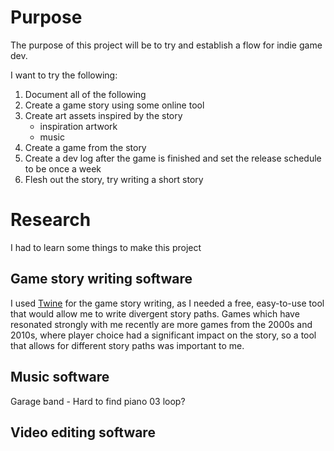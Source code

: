# Purpose
The purpose of this project will be to try and establish a flow for indie game dev.

I want to try the following:
1. Document all of the following 
1. Create a game story using some online tool
1. Create art assets inspired by the story
    - inspiration artwork
    - music
1. Create a game from the story
1. Create a dev log after the game is finished and set the release schedule to be once a week
1. Flesh out the story, try writing a short story

# Research
I had to learn some things to make this project
## Game story writing software
I used [Twine](https://twinery.org/cookbook/index.html) for the game story writing, as I needed a free, easy-to-use tool that would allow me to write divergent story paths. Games which have resonated strongly with me recently are more games from the 2000s and 2010s, where player choice had a significant impact on the story, so a tool that allows for different story paths was important to me.
## Music software
Garage band
    - Hard to find piano 03 loop?
## Video editing software